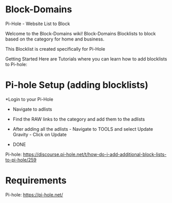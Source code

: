 # Block-Domains
Pi-Hole - Website List to Block


Welcome to the Block-Domains wiki!
Block-Domains Blocklists to block based on the category for home and business.

This Blocklist is created specifically for Pi-Hole


Getting Started Here are Tutorials where you can learn how to add blocklists to Pi-hole:

# Pi-hole Setup (adding blocklists) 

*Login to your Pi-Hole

* Navigate to adlists

* Find the RAW links to the category and add them to the adlists

* After adding all the adlists - Navigate to TOOLS and select Update Gravity - Click on Update

* DONE


Pi-hole: https://discourse.pi-hole.net/t/how-do-i-add-additional-block-lists-to-pi-hole/259


# Requirements
Pi-hole: https://pi-hole.net/
